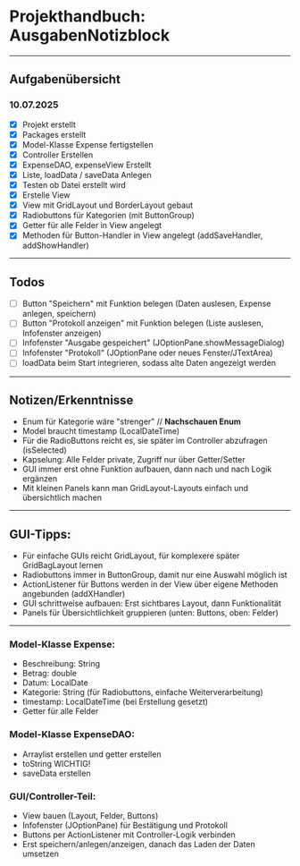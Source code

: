 # Projekthandbuch: AusgabenNotizblock

<hr>

## Aufgabenübersicht
### **10.07.2025**
- [x] Projekt erstellt
- [x] Packages erstellt
- [x] Model-Klasse Expense fertigstellen
- [x] Controller Erstellen
- [x] ExpenseDAO, expenseView Erstellt
- [x] Liste, loadData / saveData Anlegen
- [X] Testen ob Datei erstellt wird
- [x] Erstelle View
- [x] View mit GridLayout und BorderLayout gebaut
- [x] Radiobuttons für Kategorien (mit ButtonGroup)
- [x] Getter für alle Felder in View angelegt
- [x] Methoden für Button-Handler in View angelegt (addSaveHandler, addShowHandler)

<hr>

## Todos
- [ ] Button "Speichern" mit Funktion belegen (Daten auslesen, Expense anlegen, speichern)
- [ ] Button "Protokoll anzeigen" mit Funktion belegen (Liste auslesen, Infofenster anzeigen)
- [ ] Infofenster "Ausgabe gespeichert" (JOptionPane.showMessageDialog)
- [ ] Infofenster "Protokoll" (JOptionPane oder neues Fenster/JTextArea)
- [ ] loadData beim Start integrieren, sodass alte Daten angezeigt werden

<hr>

## Notizen/Erkenntnisse
- Enum für Kategorie wäre "strenger" // **Nachschauen Enum**
- Model braucht timestamp (LocalDateTime)
- Für die RadioButtons reicht es, sie später im Controller abzufragen (isSelected)
- Kapselung: Alle Felder private, Zugriff nur über Getter/Setter
- GUI immer erst ohne Funktion aufbauen, dann nach und nach Logik ergänzen
- Mit kleinen Panels kann man GridLayout-Layouts einfach und übersichtlich machen

<hr>

## GUI-Tipps:
- Für einfache GUIs reicht GridLayout, für komplexere später GridBagLayout lernen
- Radiobuttons immer in ButtonGroup, damit nur eine Auswahl möglich ist
- ActionListener für Buttons werden in der View über eigene Methoden angebunden (addXHandler)
- GUI schrittweise aufbauen: Erst sichtbares Layout, dann Funktionalität
- Panels für Übersichtlichkeit gruppieren (unten: Buttons, oben: Felder)

<hr>

### Model-Klasse Expense:
- Beschreibung: String
- Betrag: double
- Datum: LocalDate
- Kategorie: String (für Radiobuttons, einfache Weiterverarbeitung)
- timestamp: LocalDateTime (bei Erstellung gesetzt)
- Getter für alle Felder

### Model-Klasse ExpenseDAO:
- Arraylist erstellen und getter erstellen
- toString WICHTIG!
- saveData erstellen

### GUI/Controller-Teil:
- View bauen (Layout, Felder, Buttons)
- Infofenster (JOptionPane) für Bestätigung und Protokoll
- Buttons per ActionListener mit Controller-Logik verbinden
- Erst speichern/anlegen/anzeigen, danach das Laden der Daten umsetzen

